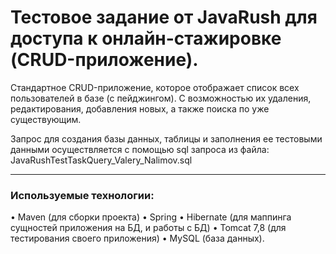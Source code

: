 <h1>Тестовое задание от JavaRush для доступа к онлайн-стажировке (CRUD-приложение).</h1>

Cтандартное CRUD-приложение, которое отображает список всех пользователей в базе (с пейджингом).
С возможностью их удаления, редактирования, добавления новых, а также поиска по уже существующим.

Запрос для создания базы данных, таблицы и заполнения ее тестовыми данными осуществляется с помощью sql запроса из файла: JavaRushTestTaskQuery_Valery_Nalimov.sql

----------

<h3>Используемые технологии:</h3>

•	Maven (для сборки проекта)
•	Spring
•	Hibernate (для маппинга сущностей приложения на БД, и работы с БД)
•	Tomcat 7,8 (для тестирования своего приложения)
•	MySQL (база данных). 

